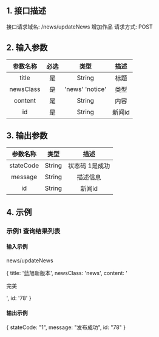 ## 1. 接口描述
接口请求域名: /news/updateNews
增加作品
请求方式: POST

## 2. 输入参数
| 参数名称  | 必选  |  类型  |         描述         |
| :-------: | :---: | :----: | :------------------: |
|  title  |  是   | String | 标题 |
|  newsClass | 是 | 'news' 'notice'| 类型 |
| content | 是 | String | 内容 |
| id | 是 | String | 新闻id |

## 3. 输出参数
| 参数名称 |  类型  |        描述        |
| :------: | :----: | :----------------: |
|   stateCode   | String  |   状态码 1是成功   |
| message  | String | 描述信息 |
| id | String | 新闻id |

## 4. 示例

### 示例1 查询结果列表

#### 输入示例

news/updateNews

{
    title: '蓝旭新版本',
    newsClass: 'news',
    content: '<p>完美</p>',
    id: '78'
}

#### 输出示例

{
    stateCode: "1",
    message: "发布成功",
    id: "78"
}
